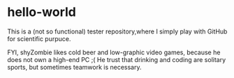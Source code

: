 # hello-world
This is a (not so functional) tester repository,where I simply play with GitHub for scientific purpuce.

FYI, shyZombie likes cold beer and low-graphic video games, because he does not own a high-end PC ;( 
He trust that drinking and coding are solitary sports, but sometimes teamwork is necessary.

